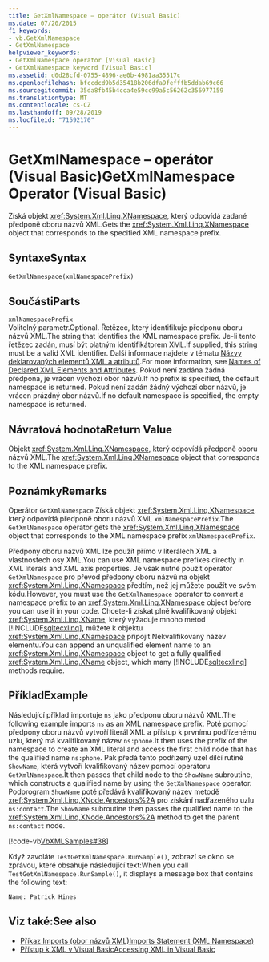 ```yaml
---
title: GetXmlNamespace – operátor (Visual Basic)
ms.date: 07/20/2015
f1_keywords:
- vb.GetXmlNamespace
- GetXmlNamespace
helpviewer_keywords:
- GetXmlNamespace operator [Visual Basic]
- GetXmlNamespace keyword [Visual Basic]
ms.assetid: d0d28cfd-0755-4896-ae0b-4981aa35517c
ms.openlocfilehash: bfccdcd9b5d35418b206dfa9fefffb5ddab69c66
ms.sourcegitcommit: 35da8fb45b4cca4e59cc99a5c56262c356977159
ms.translationtype: MT
ms.contentlocale: cs-CZ
ms.lasthandoff: 09/28/2019
ms.locfileid: "71592170"
---
```

# <a name="getxmlnamespace-operator-visual-basic"></a><span data-ttu-id="864aa-102">GetXmlNamespace – operátor (Visual Basic)</span><span class="sxs-lookup"><span data-stu-id="864aa-102">GetXmlNamespace Operator (Visual Basic)</span></span>
<span data-ttu-id="864aa-103">Získá objekt <xref:System.Xml.Linq.XNamespace>, který odpovídá zadané předponě oboru názvů XML.</span><span class="sxs-lookup"><span data-stu-id="864aa-103">Gets the <xref:System.Xml.Linq.XNamespace> object that corresponds to the specified XML namespace prefix.</span></span>  
  
## <a name="syntax"></a><span data-ttu-id="864aa-104">Syntaxe</span><span class="sxs-lookup"><span data-stu-id="864aa-104">Syntax</span></span>  
  
```vb  
GetXmlNamespace(xmlNamespacePrefix)  
```  
  
## <a name="parts"></a><span data-ttu-id="864aa-105">Součásti</span><span class="sxs-lookup"><span data-stu-id="864aa-105">Parts</span></span>  
 `xmlNamespacePrefix`  
 <span data-ttu-id="864aa-106">Volitelný parametr.</span><span class="sxs-lookup"><span data-stu-id="864aa-106">Optional.</span></span> <span data-ttu-id="864aa-107">Řetězec, který identifikuje předponu oboru názvů XML.</span><span class="sxs-lookup"><span data-stu-id="864aa-107">The string that identifies the XML namespace prefix.</span></span> <span data-ttu-id="864aa-108">Je-li tento řetězec zadán, musí být platným identifikátorem XML.</span><span class="sxs-lookup"><span data-stu-id="864aa-108">If supplied, this string must be a valid XML identifier.</span></span> <span data-ttu-id="864aa-109">Další informace najdete v tématu [Názvy deklarovaných elementů XML a atributů](../../../visual-basic/programming-guide/language-features/xml/names-of-declared-xml-elements-and-attributes.md).</span><span class="sxs-lookup"><span data-stu-id="864aa-109">For more information, see [Names of Declared XML Elements and Attributes](../../../visual-basic/programming-guide/language-features/xml/names-of-declared-xml-elements-and-attributes.md).</span></span> <span data-ttu-id="864aa-110">Pokud není zadána žádná předpona, je vrácen výchozí obor názvů.</span><span class="sxs-lookup"><span data-stu-id="864aa-110">If no prefix is specified, the default namespace is returned.</span></span> <span data-ttu-id="864aa-111">Pokud není zadán žádný výchozí obor názvů, je vrácen prázdný obor názvů.</span><span class="sxs-lookup"><span data-stu-id="864aa-111">If no default namespace is specified, the empty namespace is returned.</span></span>  
  
## <a name="return-value"></a><span data-ttu-id="864aa-112">Návratová hodnota</span><span class="sxs-lookup"><span data-stu-id="864aa-112">Return Value</span></span>  
 <span data-ttu-id="864aa-113">Objekt <xref:System.Xml.Linq.XNamespace>, který odpovídá předponě oboru názvů XML.</span><span class="sxs-lookup"><span data-stu-id="864aa-113">The <xref:System.Xml.Linq.XNamespace> object that corresponds to the XML namespace prefix.</span></span>  
  
## <a name="remarks"></a><span data-ttu-id="864aa-114">Poznámky</span><span class="sxs-lookup"><span data-stu-id="864aa-114">Remarks</span></span>  
 <span data-ttu-id="864aa-115">Operátor `GetXmlNamespace` Získá objekt <xref:System.Xml.Linq.XNamespace>, který odpovídá předponě oboru názvů XML `xmlNamespacePrefix`.</span><span class="sxs-lookup"><span data-stu-id="864aa-115">The `GetXmlNamespace` operator gets the <xref:System.Xml.Linq.XNamespace> object that corresponds to the XML namespace prefix `xmlNamespacePrefix`.</span></span>  
  
 <span data-ttu-id="864aa-116">Předpony oboru názvů XML lze použít přímo v literálech XML a vlastnostech osy XML.</span><span class="sxs-lookup"><span data-stu-id="864aa-116">You can use XML namespace prefixes directly in XML literals and XML axis properties.</span></span> <span data-ttu-id="864aa-117">Je však nutné použít operátor `GetXmlNamespace` pro převod předpony oboru názvů na objekt <xref:System.Xml.Linq.XNamespace> předtím, než jej můžete použít ve svém kódu.</span><span class="sxs-lookup"><span data-stu-id="864aa-117">However, you must use the `GetXmlNamespace` operator to convert a namespace prefix to an <xref:System.Xml.Linq.XNamespace> object before you can use it in your code.</span></span> <span data-ttu-id="864aa-118">Chcete-li získat plně kvalifikovaný objekt <xref:System.Xml.Linq.XName>, který vyžaduje mnoho metod [!INCLUDE[sqltecxlinq](~/includes/sqltecxlinq-md.md)], můžete k objektu <xref:System.Xml.Linq.XNamespace> připojit Nekvalifikovaný název elementu.</span><span class="sxs-lookup"><span data-stu-id="864aa-118">You can append an unqualified element name to an <xref:System.Xml.Linq.XNamespace> object to get a fully qualified <xref:System.Xml.Linq.XName> object, which many [!INCLUDE[sqltecxlinq](~/includes/sqltecxlinq-md.md)] methods require.</span></span>  
  
## <a name="example"></a><span data-ttu-id="864aa-119">Příklad</span><span class="sxs-lookup"><span data-stu-id="864aa-119">Example</span></span>  
 <span data-ttu-id="864aa-120">Následující příklad importuje `ns` jako předponu oboru názvů XML.</span><span class="sxs-lookup"><span data-stu-id="864aa-120">The following example imports `ns` as an XML namespace prefix.</span></span> <span data-ttu-id="864aa-121">Poté pomocí předpony oboru názvů vytvoří literál XML a přístup k prvnímu podřízenému uzlu, který má kvalifikovaný název `ns:phone`.</span><span class="sxs-lookup"><span data-stu-id="864aa-121">It then uses the prefix of the namespace to create an XML literal and access the first child node that has the qualified name `ns:phone`.</span></span> <span data-ttu-id="864aa-122">Pak předá tento podřízený uzel dílčí rutině `ShowName`, která vytvoří kvalifikovaný název pomocí operátoru `GetXmlNamespace`.</span><span class="sxs-lookup"><span data-stu-id="864aa-122">It then passes that child node to the `ShowName` subroutine, which constructs a qualified name by using the `GetXmlNamespace` operator.</span></span> <span data-ttu-id="864aa-123">Podprogram `ShowName` poté předává kvalifikovaný název metodě <xref:System.Xml.Linq.XNode.Ancestors%2A> pro získání nadřazeného uzlu `ns:contact`.</span><span class="sxs-lookup"><span data-stu-id="864aa-123">The `ShowName` subroutine then passes the qualified name to the <xref:System.Xml.Linq.XNode.Ancestors%2A> method to get the parent `ns:contact` node.</span></span>  
  
 [!code-vb[VbXMLSamples#38](~/samples/snippets/visualbasic/VS_Snippets_VBCSharp/VbXMLSamples/VB/GetXmlNamespace.vb#38)]  
  
 <span data-ttu-id="864aa-124">Když zavoláte `TestGetXmlNamespace.RunSample()`, zobrazí se okno se zprávou, které obsahuje následující text:</span><span class="sxs-lookup"><span data-stu-id="864aa-124">When you call `TestGetXmlNamespace.RunSample()`, it displays a message box that contains the following text:</span></span>  
  
 `Name: Patrick Hines`  
  
## <a name="see-also"></a><span data-ttu-id="864aa-125">Viz také:</span><span class="sxs-lookup"><span data-stu-id="864aa-125">See also</span></span>

- [<span data-ttu-id="864aa-126">Příkaz Imports (obor názvů XML)</span><span class="sxs-lookup"><span data-stu-id="864aa-126">Imports Statement (XML Namespace)</span></span>](../../../visual-basic/language-reference/statements/imports-statement-xml-namespace.md)
- [<span data-ttu-id="864aa-127">Přístup k XML v Visual Basic</span><span class="sxs-lookup"><span data-stu-id="864aa-127">Accessing XML in Visual Basic</span></span>](../../../visual-basic/programming-guide/language-features/xml/accessing-xml.md)
